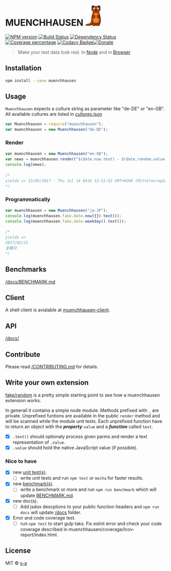 # MUENCHHAUSEN [![Muenchhausen Logo](/resources/logo-sm.png)](/README.md)

[![NPM version][npm-image]][npm-url] [![Build Status][travis-image]][travis-url] [![Dependency Status][daviddm-image]][daviddm-url] [![Coverage percentage][coveralls-image]][coveralls-url] [![Codacy Badge](https://api.codacy.com/project/badge/Grade/504801d3fc0d4d259a9160cc6b8cf492)](https://www.codacy.com/app/stephanahlf/muenchhausen?utm_source=github.com&utm_medium=referral&utm_content=s-a/muenchhausen&utm_campaign=Badge_Grade)[![Donate](http://s-a.github.io/donate/donate.svg)](http://s-a.github.io/donate/)

> Make your test data look real. In [Node](https://npm.runkit.com/muenchhausen) and in [Browser](https://s-a.github.io/muenchhausen/)

## Installation

```sh
npm install --save muenchhausen
```

## Usage

`Muenchhausen` expects a culture string as parameter like "de-DE" or "en-GB". All available cultures are listed in [cultures.json](https://github.com/s-a/muenchhausen/blob/master/lib/cultures.json)

```javascript
var Muenchhausen = require("muenchhausen");
var muenchhausen = new Muenchhausen("de-DE");
```

### Render

```javascript
var muenchhausen = new Muenchhausen("en-GB");
var news = muenchhausen.render("$(date.now.text) - $(date.random.value min:20200901)  $(date.random)");
console.log(news);

/*
yields => 13/05/2017 - Thu Jul 14 8416 12:51:52 GMT+0200 (Mitteleuropäische Sommerzeit)  06/00/2784
*/
```

### Programmatically

```javascript
var muenchhausen = new Muenchhausen("ja-JP");
console.log(muenchhausen.fake.date.now({}).text());
console.log(muenchhausen.fake.date.weekday().text());

/*
yields =>
2017/02/22
金曜日
*/
```

## Benchmarks

[/docs/BENCHMARK.md](docs/BENCHMARK.md)

## Client

A shell client is avialable at [muenchhausen-client](https://github.com/s-a/muenchhausen-client).

## API

[/docs/](docs/)

## Contribute

Please read [/CONTRIBUTING.md](CONTRIBUTING.md) for details.

## Write your own extension

[fake/random](https://github.com/s-a/muenchhausen/blob/master/lib/fake/random/index.js) is a pretty simple starting point to see how a muenchhausen extension works.

In generall it contains a simple node module. Methods prefixed with `_` are private. Unprefixed funtions are available in the public `render` method and will be scanned while the module unit tests. Each unprefixed function have to return an object with the **_property_** `value` and a **_function_** called `text`.

-   [x] `.text()` should optionaly process given parms and render a text representation of `.value`.
-   [x] `.value` should hold the native JavaScript value (if possible).

### Nice to have

-   [x] new [unit test(s)](/test/).
    -   [ ] write unit tests and run `npm test` or `mocha` for faster results.
-   [x] new [benchmark(s)](/scripts/benchmark.js).
    -   [ ] write a benchmark or more and run `npm run benchmark` which will update [BENCHMARK.md](/docs/BENCHMARK.md).
-   [x] new doc(s).
    -   [ ] Add jsdox descptions to your public function headers and `npm run docs` will update [/docs](/docs/) folder.
-   [x] Error and code coverage test.
    -   [ ] run `npm test` to start gulp taks. Fix eslint error and check your code coverage described in muenchhausen/coverage/lcov-report/index.html.

## License

MIT © [s-a](https://github.com/s-a)

[npm-image]: https://badge.fury.io/js/muenchhausen.svg

[npm-url]: https://npmjs.org/package/muenchhausen

[travis-image]: https://travis-ci.org/s-a/muenchhausen.svg?branch=master

[travis-url]: https://travis-ci.org/s-a/muenchhausen

[daviddm-image]: https://david-dm.org/s-a/muenchhausen.svg?theme=shields.io

[daviddm-url]: https://david-dm.org/s-a/muenchhausen

[coveralls-image]: https://coveralls.io/repos/github/s-a/muenchhausen/badge.svg?branch=master

[coveralls-url]: https://coveralls.io/github/s-a/muenchhausen?branch=master
  